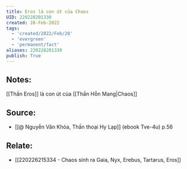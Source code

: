```yaml
---
title: Eros là con út của Chaos
UID: 220228201330
created: 28-Feb-2022
tags:
  - 'created/2022/Feb/28'
  - 'evergreen'
  - 'permanent/fact'
aliases: 220228201330
publish: True
---
```

## Notes:
[[Thần Eros]] là con út của [[Thần Hỗn Mang|Chaos]]

## Source:
- [[@ Nguyễn Văn Khỏa, Thần thoại Hy Lạp]] (ebook Tve-4u) p.56

## Relate:
- [[220226215334 - Chaos sinh ra Gaia, Nyx, Erebus, Tartarus, Eros]]
